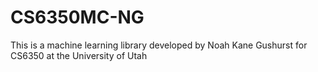 # CS6350MC-NG
This is a machine learning library developed by Noah Kane Gushurst for CS6350 at the University of Utah
